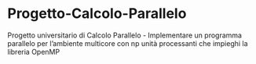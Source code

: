 # Progetto-Calcolo-Parallelo
Progetto universitario di Calcolo Parallelo - Implementare un programma parallelo per l’ambiente multicore con np unità processanti che impieghi la libreria OpenMP
